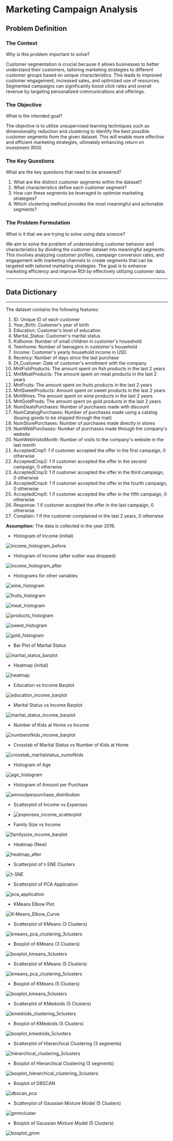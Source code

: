   # **Marketing Campaign Analysis**

  ## Problem Definition

### The Context
Why is this problem important to solve?

Customer segmentation is crucial because it allows businesses to better understand their customers, tailoring marketing strategies to different customer groups based on unique characteristics. This leads to improved customer engagement, increased sales, and optimized use of resources. Segmented campaigns can significantly boost click rates and overall revenue by targeting personalized communications and offerings.

### The Objective
What is the intended goal?

The objective is to utilize unsupervised learning techniques such as dimensionality reduction and clustering to identify the best possible customer segments from the given dataset. This will enable more effective and efficient marketing strategies, ultimately enhancing return on investment (ROI).

### The Key Questions
What are the key questions that need to be answered?

1. What are the distinct customer segments within the dataset?
2. What characteristics define each customer segment?
3. How can these segments be leveraged to optimize marketing strategies?
4. Which clustering method provides the most meaningful and actionable segments?

### The Problem Formulation
What is it that we are trying to solve using data science?

We aim to solve the problem of understanding customer behavior and characteristics by dividing the customer dataset into meaningful segments. This involves analyzing customer profiles, campaign conversion rates, and engagement with marketing channels to create segments that can be targeted with tailored marketing strategies. The goal is to enhance marketing efficiency and improve ROI by effectively utilizing customer data.


------------------------------
## **Data Dictionary**
------------------------------

The dataset contains the following features:

1. ID: Unique ID of each customer
2. Year_Birth: Customer’s year of birth
3. Education: Customer's level of education
4. Marital_Status: Customer's marital status
5. Kidhome: Number of small children in customer's household
6. Teenhome: Number of teenagers in customer's household
7. Income: Customer's yearly household income in USD
8. Recency: Number of days since the last purchase
9. Dt_Customer: Date of customer's enrollment with the company
10. MntFishProducts: The amount spent on fish products in the last 2 years
11. MntMeatProducts: The amount spent on meat products in the last 2 years
12. MntFruits: The amount spent on fruits products in the last 2 years
13. MntSweetProducts: Amount spent on sweet products in the last 2 years
14. MntWines: The amount spent on wine products in the last 2 years
15. MntGoldProds: The amount spent on gold products in the last 2 years
16. NumDealsPurchases: Number of purchases made with discount
17. NumCatalogPurchases: Number of purchases made using a catalog (buying goods to be shipped through the mail)
18. NumStorePurchases: Number of purchases made directly in stores
19. NumWebPurchases: Number of purchases made through the company's website
20. NumWebVisitsMonth: Number of visits to the company's website in the last month
21. AcceptedCmp1: 1 if customer accepted the offer in the first campaign, 0 otherwise
22. AcceptedCmp2: 1 if customer accepted the offer in the second campaign, 0 otherwise
23. AcceptedCmp3: 1 if customer accepted the offer in the third campaign, 0 otherwise
24. AcceptedCmp4: 1 if customer accepted the offer in the fourth campaign, 0 otherwise
25. AcceptedCmp5: 1 if customer accepted the offer in the fifth campaign, 0 otherwise
26. Response: 1 if customer accepted the offer in the last campaign, 0 otherwise
27. Complain: 1 If the customer complained in the last 2 years, 0 otherwise

**Assumption:** The data is collected in the year 2016.

- Histogram of Income (initial)

![income_histogram_before](https://github.com/user-attachments/assets/4c32d595-1e60-4aec-8af7-593b512bac4c)

- Histogram of Income (after outlier was dropped)

![income_histogram_after](https://github.com/user-attachments/assets/b1dcc7fd-3239-4468-896c-f4ba5020c760)

- Histograms for other variables

![wine_histogram](https://github.com/user-attachments/assets/81974139-0d39-49a7-b8d1-04f51be7f211)

![fruits_histogram](https://github.com/user-attachments/assets/20626828-e56f-4b0b-8116-9497556277d3)

![meat_histogram](https://github.com/user-attachments/assets/82b500e0-c050-4f21-82b3-b08bf5fff110)

![products_histogram](https://github.com/user-attachments/assets/f72d2637-caae-4e23-9737-8fd26804342d)

![sweet_histogram](https://github.com/user-attachments/assets/c7962812-6e20-490d-b9bf-9fa0a073fb16)

![gold_histogram](https://github.com/user-attachments/assets/ca99abbb-3bff-4cb0-a8a7-eecd683d7690)

- Bar Plot of Marital Status

![marital_status_barplot](https://github.com/user-attachments/assets/ca472720-c89c-46f5-be82-16ddbd46a433)

- Heatmap (initial)

![heatmap](https://github.com/user-attachments/assets/ba86a593-59fa-4469-ad41-62fb8d3b6dcc)

- Education vs Income Barplot

![education_income_barplot](https://github.com/user-attachments/assets/fe5b1f59-744c-4172-9cd1-5692e07c76f6)

- Marital Status vs Income Barplot

![marital_status_income_barplot](https://github.com/user-attachments/assets/eb048a18-c03e-4f94-bcc5-1eaeae00bdf7)

- Number of Kids at Home vs Income

![numberofkids_income_barplot](https://github.com/user-attachments/assets/a34e60b7-16e6-4c95-a9a3-90d19cb3b660)

- Crosstab of Marital Status vs Number of Kids at Home

![crosstab_maritalstatus_numofkids](https://github.com/user-attachments/assets/9ec454e8-31e5-4484-8253-3bf87b262c00)

- Histogram of Age

![age_histogram](https://github.com/user-attachments/assets/48eb41d0-70f0-4b4a-af05-8d8bb2d3a27b)

- Histogram of Amount per Purchase

![amnoutperpurchase_distribution](https://github.com/user-attachments/assets/5ee3b712-ed04-473a-a0d8-d6a77e6d4ad4)

- Scatterplot of Income vs Expenses

- ![expenses_income_scatterplot](https://github.com/user-attachments/assets/045a9c7e-78ba-4fc0-9c94-356070737bec)

- Family Size vs Income

![familysize_income_barplot](https://github.com/user-attachments/assets/e64ddb2b-7567-4353-9443-65be2ea3423d)

- Heatmap (New)

![heatmap_after](https://github.com/user-attachments/assets/118d1e0d-8ba8-458b-a7be-32cb691cb065)

- Scatterplot of t-SNE Clusters

![t-SNE](https://github.com/user-attachments/assets/798d8a29-9661-49fa-9611-0cf181923e3a)

- Scatterplot of PCA Application

![pca_application](https://github.com/user-attachments/assets/6e29d07b-6abc-4170-8a73-ecd0229a65a8)

- KMeans Elbow Plot

![K-Means_Elbow_Curve](https://github.com/user-attachments/assets/3cf93772-7bb1-41af-96eb-2051d7e6d9e8)

- Scatterplot of KMeans (3 Clusters) 

![kmeans_pca_clustering_3clusters](https://github.com/user-attachments/assets/c2d89476-05e8-48ce-b173-768a6bf5afde)

- Boxplot of KMeans (3 Clusters)

![boxplot_kmeans_3clusters](https://github.com/user-attachments/assets/78221519-0fc8-49d9-b671-0e8bc37173fb)

- Scatterplot of KMeans (5 Clusters)

![kmeans_pca_clustering_5clusters](https://github.com/user-attachments/assets/206f05fa-fbca-4511-a1e5-f9dc7419e3d7)

- Boxplot of KMeans (5 Clusters)

![boxplot_kmeans_5clusters](https://github.com/user-attachments/assets/70a2422d-9887-4db0-bbaf-4ddb301e30fe)

- Scatterplot of KMedoids (5 Clusters)

![kmedoids_clustering_5clusters](https://github.com/user-attachments/assets/5c52784c-5332-4cb7-8791-e5bb7f58b48d)

- Boxplot of KMedoids (5 Clusters)

![boxplot_kmedoids_5clusters](https://github.com/user-attachments/assets/2beb9828-03c0-48b6-9a12-8dd6430fc440)

- Scatterplot of Hierarchical Clustering (3 segments)

![hierarchical_clustering_3clusters](https://github.com/user-attachments/assets/e41b09af-7e53-46c2-b3a8-df8ccbf23608)

- Boxplot of Hierarchical Clustering (3 segments)

![boxplot_hierarchical_clustering_3clusters](https://github.com/user-attachments/assets/dc516143-7d2d-424a-ac86-32a44c9bb6e2)


- Boxplot of DBSCAN

![dbscan_pca](https://github.com/user-attachments/assets/11f95285-9adc-4773-9227-f3bb4482e557)

- Scatterplot of Gaussian Mixture Model (5 Clusters)

![gmmcluster](https://github.com/user-attachments/assets/5d7ebd7d-6f71-416b-abb9-5949d04919ab)

- Boxplot of Gaussian Mixture Model (5 Clusters)

![boxplot_gmm](https://github.com/user-attachments/assets/add26556-bd4e-44e0-828a-b4946e35a6f3)












